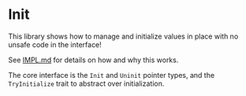 # Init

This library shows how to manage and initialize values in place with no unsafe code in the interface!

See [IMPL.md](IMPL.md) for details on how and why this works.

The core interface is the `Init` and `Uninit` pointer types, and the `TryInitialize` trait to abstract over initialization.
